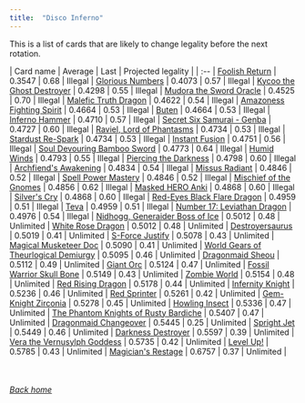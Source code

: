 ```yaml
---
title:  "Disco Inferno"
---
```


This is a list of cards that are likely to change legality before the next rotation.

| Card name | Average | Last | Projected legality |
| :-- |
[Foolish Return](https://db.ygoprodeck.com/card/?search=Foolish%20Return) | 0.3547 | 0.68 | Illegal |
[Glorious Numbers](https://db.ygoprodeck.com/card/?search=Glorious%20Numbers) | 0.4073 | 0.57 | Illegal |
[Kycoo the Ghost Destroyer](https://db.ygoprodeck.com/card/?search=Kycoo%20the%20Ghost%20Destroyer) | 0.4298 | 0.55 | Illegal |
[Mudora the Sword Oracle](https://db.ygoprodeck.com/card/?search=Mudora%20the%20Sword%20Oracle) | 0.4525 | 0.70 | Illegal |
[Malefic Truth Dragon](https://db.ygoprodeck.com/card/?search=Malefic%20Truth%20Dragon) | 0.4622 | 0.54 | Illegal |
[Amazoness Fighting Spirit](https://db.ygoprodeck.com/card/?search=Amazoness%20Fighting%20Spirit) | 0.4664 | 0.53 | Illegal |
[Buten](https://db.ygoprodeck.com/card/?search=Buten) | 0.4664 | 0.53 | Illegal |
[Inferno Hammer](https://db.ygoprodeck.com/card/?search=Inferno%20Hammer) | 0.4710 | 0.57 | Illegal |
[Secret Six Samurai - Genba](https://db.ygoprodeck.com/card/?search=Secret%20Six%20Samurai%20-%20Genba) | 0.4727 | 0.60 | Illegal |
[Raviel, Lord of Phantasms](https://db.ygoprodeck.com/card/?search=Raviel,%20Lord%20of%20Phantasms) | 0.4734 | 0.53 | Illegal |
[Stardust Re-Spark](https://db.ygoprodeck.com/card/?search=Stardust%20Re-Spark) | 0.4734 | 0.53 | Illegal |
[Instant Fusion](https://db.ygoprodeck.com/card/?search=Instant%20Fusion) | 0.4751 | 0.56 | Illegal |
[Soul Devouring Bamboo Sword](https://db.ygoprodeck.com/card/?search=Soul%20Devouring%20Bamboo%20Sword) | 0.4773 | 0.64 | Illegal |
[Humid Winds](https://db.ygoprodeck.com/card/?search=Humid%20Winds) | 0.4793 | 0.55 | Illegal |
[Piercing the Darkness](https://db.ygoprodeck.com/card/?search=Piercing%20the%20Darkness) | 0.4798 | 0.60 | Illegal |
[Archfiend's Awakening](https://db.ygoprodeck.com/card/?search=Archfiend's%20Awakening) | 0.4834 | 0.54 | Illegal |
[Missus Radiant](https://db.ygoprodeck.com/card/?search=Missus%20Radiant) | 0.4846 | 0.52 | Illegal |
[Spell Power Mastery](https://db.ygoprodeck.com/card/?search=Spell%20Power%20Mastery) | 0.4846 | 0.52 | Illegal |
[Mischief of the Gnomes](https://db.ygoprodeck.com/card/?search=Mischief%20of%20the%20Gnomes) | 0.4856 | 0.62 | Illegal |
[Masked HERO Anki](https://db.ygoprodeck.com/card/?search=Masked%20HERO%20Anki) | 0.4868 | 0.60 | Illegal |
[Silver's Cry](https://db.ygoprodeck.com/card/?search=Silver's%20Cry) | 0.4868 | 0.60 | Illegal |
[Red-Eyes Black Flare Dragon](https://db.ygoprodeck.com/card/?search=Red-Eyes%20Black%20Flare%20Dragon) | 0.4959 | 0.51 | Illegal |
[Teva](https://db.ygoprodeck.com/card/?search=Teva) | 0.4959 | 0.51 | Illegal |
[Number 17: Leviathan Dragon](https://db.ygoprodeck.com/card/?search=Number%2017:%20Leviathan%20Dragon) | 0.4976 | 0.54 | Illegal |
[Nidhogg, Generaider Boss of Ice](https://db.ygoprodeck.com/card/?search=Nidhogg,%20Generaider%20Boss%20of%20Ice) | 0.5012 | 0.48 | Unlimited |
[White Rose Dragon](https://db.ygoprodeck.com/card/?search=White%20Rose%20Dragon) | 0.5012 | 0.48 | Unlimited |
[Destroyersaurus](https://db.ygoprodeck.com/card/?search=Destroyersaurus) | 0.5019 | 0.41 | Unlimited |
[S-Force Justify](https://db.ygoprodeck.com/card/?search=S-Force%20Justify) | 0.5078 | 0.43 | Unlimited |
[Magical Musketeer Doc](https://db.ygoprodeck.com/card/?search=Magical%20Musketeer%20Doc) | 0.5090 | 0.41 | Unlimited |
[World Gears of Theurlogical Demiurgy](https://db.ygoprodeck.com/card/?search=World%20Gears%20of%20Theurlogical%20Demiurgy) | 0.5095 | 0.46 | Unlimited |
[Dragonmaid Sheou](https://db.ygoprodeck.com/card/?search=Dragonmaid%20Sheou) | 0.5112 | 0.49 | Unlimited |
[Giant Orc](https://db.ygoprodeck.com/card/?search=Giant%20Orc) | 0.5124 | 0.47 | Unlimited |
[Fossil Warrior Skull Bone](https://db.ygoprodeck.com/card/?search=Fossil%20Warrior%20Skull%20Bone) | 0.5149 | 0.43 | Unlimited |
[Zombie World](https://db.ygoprodeck.com/card/?search=Zombie%20World) | 0.5154 | 0.48 | Unlimited |
[Red Rising Dragon](https://db.ygoprodeck.com/card/?search=Red%20Rising%20Dragon) | 0.5178 | 0.44 | Unlimited |
[Infernity Knight](https://db.ygoprodeck.com/card/?search=Infernity%20Knight) | 0.5236 | 0.46 | Unlimited |
[Red Sprinter](https://db.ygoprodeck.com/card/?search=Red%20Sprinter) | 0.5261 | 0.42 | Unlimited |
[Gem-Knight Zirconia](https://db.ygoprodeck.com/card/?search=Gem-Knight%20Zirconia) | 0.5278 | 0.45 | Unlimited |
[Howling Insect](https://db.ygoprodeck.com/card/?search=Howling%20Insect) | 0.5336 | 0.47 | Unlimited |
[The Phantom Knights of Rusty Bardiche](https://db.ygoprodeck.com/card/?search=The%20Phantom%20Knights%20of%20Rusty%20Bardiche) | 0.5407 | 0.47 | Unlimited |
[Dragonmaid Changeover](https://db.ygoprodeck.com/card/?search=Dragonmaid%20Changeover) | 0.5445 | 0.25 | Unlimited |
[Spright Jet](https://db.ygoprodeck.com/card/?search=Spright%20Jet) | 0.5449 | 0.46 | Unlimited |
[Darkness Destroyer](https://db.ygoprodeck.com/card/?search=Darkness%20Destroyer) | 0.5597 | 0.39 | Unlimited |
[Vera the Vernusylph Goddess](https://db.ygoprodeck.com/card/?search=Vera%20the%20Vernusylph%20Goddess) | 0.5735 | 0.42 | Unlimited |
[Level Up!](https://db.ygoprodeck.com/card/?search=Level%20Up!) | 0.5785 | 0.43 | Unlimited |
[Magician's Restage](https://db.ygoprodeck.com/card/?search=Magician's%20Restage) | 0.6757 | 0.37 | Unlimited |

<br>

###### [Back home](index)
